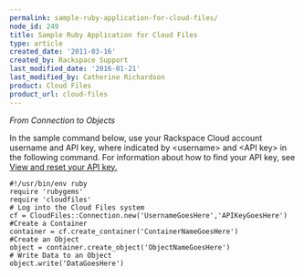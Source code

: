 ```yaml
---
permalink: sample-ruby-application-for-cloud-files/
node_id: 249
title: Sample Ruby Application for Cloud Files
type: article
created_date: '2011-03-16'
created_by: Rackspace Support
last_modified_date: '2016-01-21'
last_modified_by: Catherine Richardson
product: Cloud Files
product_url: cloud-files
---
```


*From Connection to Objects*

In the sample command below, use your Rackspace Cloud account username
and API key, where indicated by &lt;username&gt; and &lt;API key&gt; in
the following command. For information about how to find your API key,
see [View and reset your API
key.](/how-to/view-and-reset-your-api-key)

    #!/usr/bin/env ruby
    require 'rubygems'
    require 'cloudfiles'
    # Log into the Cloud Files system
    cf = CloudFiles::Connection.new('UsernameGoesHere','APIKeyGoesHere')
    #Create a Container
    container = cf.create_container('ContainerNameGoesHere')
    #Create an Object
    object = container.create_object('ObjectNameGoesHere')
    # Write Data to an Object
    object.write('DataGoesHere')



